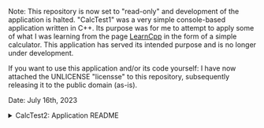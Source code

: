 Note: This repository is now set to "read-only" and development of the application is halted.
"CalcTest1" was a very simple console-based application written in C++. Its purpose was for me to attempt to apply some of what I was learning from the page [LearnCpp](https://www.learncpp.com/) in the form of a simple calculator.
This application has served its intended purpose and is no longer under development.

If you want to use this application and/or its code yourself: I have now attached the UNLICENSE "licensse" to this repository, subsequently releasing it to the public domain (as-is).

Date: July 16th, 2023

<details>
  <summary>CalcTest2: Application README</summary>
 
  # CalcTest2

### This console-only application contains basic arithmetic functions as a proof-of-learning milestone for myself and is not intended for production. Release included for testing.
[Click here to check out my old CalcTest1 application (which is no longer maintained).](https://github.com/von-de/CalcTest1)

# Version 1.2 - Fixes & UX/UI improvements

Changelog:
- Overhauled the systems functions use to call each other
- One function no logner depends on another call to return to caller
- Function userInputControl is now split into userInputOverview and userInput to allow for more design freedom
- Function userInputOverview now returns to void
- Added additional batch arguments to start of main (echo off, console title, console color)
- Adjustment to calculation UI, result screen now makes clear that the result does not get saved
- Typing in an invalid value into userInput now causes an error to be displayed above userInputOverview without confirmation prompt

#### Desired changes: 
- Display an error instead of "1" if calculation results in a non-int
- Prevent issues caused by the divisor "0" (dividing through zero)

<sub>Date of finish: 26.10.2022, 14:41 CEST</sub>

## Version 1.1.1 - Hotfix

Changelog:
- Functions userInputControl, userIf and userTextGen now return 0 to caller in all if-statements and at the end of execution, instead of calling another function and returning by calling the caller function. This temporary fix prevents potential errors or faults if the program returns to the caller in an unexpected way.
- In a future update, a better solution will be integrated.

<sub>Date of finish: 26.10.2022, 13:51 CEST</sub>

# Version 1.1 - Application improvements

Changelog:
- Function refactor to allow improvements
- Implemented loop to "menu" (aka userInputControl) through function calls depending on the integer passed
- On subsequent returns to menu, do not show userFirstOpen message
- Exit message should now only display when entering "5" in menu to exit the program
- Changes to header file to reflect changes
- Added and commented out preprocessor directive as a reminder to include README in the future
- README now uses hyphens instead of asterisks for lists
- README and future release tags now use subscript for dates instead of regular text (retroactively applied on README)
- Updated bad descriptions in Version 1.0 release notes

#### Desired changes: 
- Switch to C++ solution for pause and clear (currently uses batch arguments passed to console)

<sub>Date of finish: 26.10.2022, 09:37 CEST</sub>

# Version 1.0 - Initial release

Features:
* Forward declarations through a guarded header
* Separate functions dedicated to each program segment:

   * Main function
   * "First Open" function (introduction message on first open)
   * Input function (returns user input to main)
   * If function (takes input from main and calls one of the following functions depending on given input; returns 0 on invalid input)
   * Addition function (returns to if)
   * Subtraction function (returns to if)
   * Multiplication function (returns to if)
   * Division function (returns to if)
   * Exit function (called after if returns to main and shows a message and waits for user confirmation to exit the program)

* Simple 5 choices prompt with user input (through "cin")
* Basic addition (first and second summand)
* Basic subtraction (minuend and subtrahend)
* Basic multiplication (first and second factor)
* Basic division (dividend and divisor)
(To be improved: Invalid entries return prematurely to main and subsequently cause a program exit)
* Currently uses batch arguments passed to console

<sub>Date of finish: 25.10.2022, 23:51 CEST</sub>
</details>
